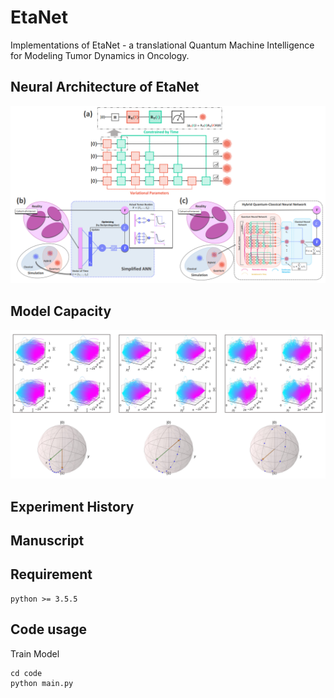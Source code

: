 # EtaNet
Implementations of EtaNet - a translational Quantum Machine Intelligence for Modeling Tumor Dynamics in Oncology.
## Neural Architecture of EtaNet
![plot](./figures/EtaNet.png)
## Model Capacity
![plot](./figures/model_capacity.png)

## Experiment History

## Manuscript

## Requirement
```
python >= 3.5.5
```
## Code usage
Train Model
```
cd code
python main.py
```
